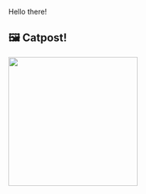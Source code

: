 Hello there!



## 🖼️ Catpost!

<sub>
    <img src="https://cdn2.thecatapi.com/images/9ut.jpg" height="256">
</sub>

